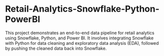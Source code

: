 # Retail-Analytics-Snowflake-Python-PowerBI
This project demonstrates an end-to-end data pipeline for retail analytics using Snowflake, Python, and Power BI. It involves integrating Snowflake with Python for data cleaning and exploratory data analysis (EDA), followed by pushing the cleaned data back into Snowflake.
